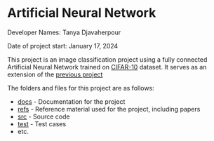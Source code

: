 # Artificial Neural Network

Developer Names: Tanya Djavaherpour

Date of project start: January 17, 2024

This project is an image classification project using a fully connected Artificial Neural Network trained on [CIFAR-10](https://www.cs.toronto.edu/~kriz/cifar.html) dataset. It serves as an extension of the [previous project](https://github.com/tanya-jp/CIFAR-Classification)

The folders and files for this project are as follows:

- [docs](https://github.com/tanya-jp/ANN-CAS741/tree/main/docs) - Documentation for the project
- [refs](https://github.com/tanya-jp/ANN-CAS741/tree/main/refs) - Reference material used for the project, including papers
- [src](https://github.com/tanya-jp/ANN-CAS741/tree/main/src) - Source code
- [test](https://github.com/tanya-jp/ANN-CAS741/tree/main/test) - Test cases
- etc.
